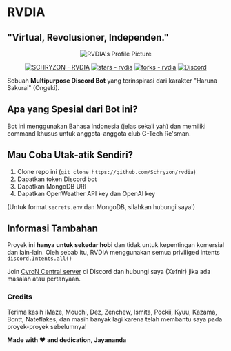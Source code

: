 # RVDIA
## "Virtual, Revolusioner, Independen."
<p align="center">
  <img src="https://cdn.discordapp.com/avatars/957471338577166417/97d70a5769552db26474cad16f7431fa.png?size=512" alt="RVDIA's Profile Picture">
</p>

<p align="center">
  <a href="https://discord.com/api/oauth2/authorize?client_id=957471338577166417&permissions=1514446056561&scope=bot%20applications.commands">
  <img src="https://img.shields.io/badge/SCHRYZON-RVDIA-ff4df0?style=for-the-badge&logo=python&logoColor=yellow" alt="SCHRYZON - RVDIA"></a>
  <a href="https://github.com/Schryzon/rvdia"><img src="https://img.shields.io/github/stars/Schryzon/rvdia?style=social" alt="stars - rvdia"></a>
  <a href="https://github.com/Schryzon/rvdia"><img src="https://img.shields.io/github/forks/Schryzon/rvdia?style=social" alt="forks - rvdia"></a>
  <a href="https://discord.gg/QqWCnk6zxw"><img alt="Discord" src="https://img.shields.io/discord/877009215271604275?style=for-the-badge"></a>
</p>

Sebuah **Multipurpose Discord Bot** yang terinspirasi dari karakter "Haruna Sakurai" (Ongeki).

## Apa yang Spesial dari Bot ini?
Bot ini menggunakan Bahasa Indonesia (jelas sekali yah) dan memiliki command khusus untuk anggota-anggota club G-Tech Re'sman.

## Mau Coba Utak-atik Sendiri?
1. Clone repo ini (`git clone https://github.com/Schryzon/rvdia`)
2. Dapatkan token Discord bot
3. Dapatkan MongoDB URI
4. Dapatkan OpenWeather API key dan OpenAI key

(Untuk format `secrets.env` dan MongoDB, silahkan hubungi saya!)

## Informasi Tambahan
Proyek ini __hanya untuk sekedar hobi__ dan tidak untuk kepentingan komersial dan lain-lain. Oleh sebab itu, RVDIA menggunakan semua priviliged intents `discord.Intents.all()`

Join [CyroN Central server](https://discord.gg/QqWCnk6zxw) di Discord dan hubungi saya (Xefnir) jika ada masalah atau pertanyaan.

### Credits
Terima kasih iMaze, Mouchi, Dez, Zenchew, Ismita, Pockii, Kyuu, Kazama, Bcntt, Nateflakes, dan masih banyak lagi karena telah membantu saya pada proyek-proyek sebelumnya!

**Made with ❤️ and dedication, Jayananda**